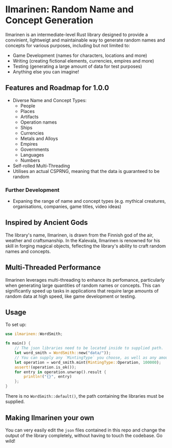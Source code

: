 # Ilmarinen: Random Name and Concept Generation

Ilmarinen is an intermediate-level Rust library designed to provide a convinient, lightweigt and maintainable way to generate random names and concepts for various purposes, including but not limited to:

- Game Development (names for characters, locations and more)
- Writing (creating fictional elements, currencies, empires and more)
- Testing (generating a large amount of data for test purposes)
- Anything else you can imagine!

## Features and Roadmap for 1.0.0

- Diverse Name and Concept Types:
    - People
    - Places
    - Artifacts
    - Operation names
    - Ships
    - Currencies
    - Metals and Alloys
    - Empires
    - Governments
    - Languages
    - Numbers
- Self-rolled Multi-Threading
- Utilises an actual CSPRNG, meaning that the data is guaranteed to be random

### Further Development

- Expaning the range of name and concept types (e.g. mythical creatures, organisations, companies, game titles, video ideas)

## Inspired by Ancient Gods

The library's name, Ilmarinen, is drawn from the Finnish god of the air, weather and craftsmanship. In the Kalevala, Ilmarinen is renowned for his skill in forging magical objects, feflecting the library's ability to craft random names and concepts.

## Multi-Threaded Performance

Ilmarinen leverages multi-threading to enhance its perfomance, particularly when generating large quantities of random names or concepts. This can significantly speed up tasks in applications that require large amounts of random data at high speed, like game development or testing.

## Usage

To set up:
```rust
use ilmarinen::WordSmith;

fn main() {
    // The json libraries need to be located inside to supplied path.
    let word_smith = WordSmith::new("data/"));
    // You can supply any `MintingType` you choose, as well as any amount. As long as its larger than 0 and smaller than an u64.
    let operation = word_smith.mint(MintingType::Operation, 100000);
    assert!(operation.is_ok());
    for entry in operation.unwrap().result {
        println!("{}", entry)
    };
}
```

There is no `WordSmith::default()`, the path containing the libraries must be supplied.

## Making Ilmarinen your own

You can very easily edit the `json` files contained in this repo and change the output of the library completely, without having to touch the codebase. Go wild!
